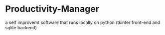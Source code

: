 # Productivity-Manager
a self improvemt software that runs locally on python (tkinter front-end and sqlite backend)
